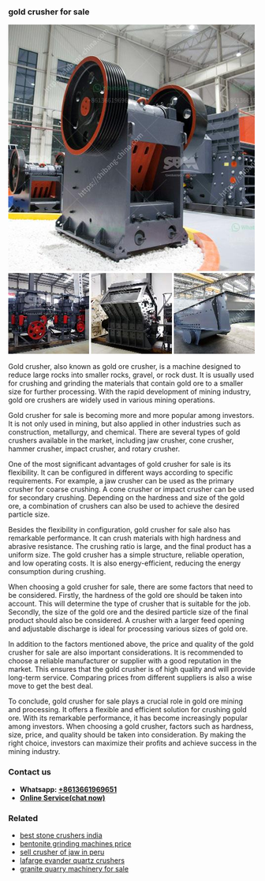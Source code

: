 <h3>gold crusher for sale</h3><img src='1706755781.jpg' alt=''><p>Gold crusher, also known as gold ore crusher, is a machine designed to reduce large rocks into smaller rocks, gravel, or rock dust. It is usually used for crushing and grinding the materials that contain gold ore to a smaller size for further processing. With the rapid development of mining industry, gold ore crushers are widely used in various mining operations.</p><p>Gold crusher for sale is becoming more and more popular among investors. It is not only used in mining, but also applied in other industries such as construction, metallurgy, and chemical. There are several types of gold crushers available in the market, including jaw crusher, cone crusher, hammer crusher, impact crusher, and rotary crusher.</p><p>One of the most significant advantages of gold crusher for sale is its flexibility. It can be configured in different ways according to specific requirements. For example, a jaw crusher can be used as the primary crusher for coarse crushing. A cone crusher or impact crusher can be used for secondary crushing. Depending on the hardness and size of the gold ore, a combination of crushers can also be used to achieve the desired particle size.</p><p>Besides the flexibility in configuration, gold crusher for sale also has remarkable performance. It can crush materials with high hardness and abrasive resistance. The crushing ratio is large, and the final product has a uniform size. The gold crusher has a simple structure, reliable operation, and low operating costs. It is also energy-efficient, reducing the energy consumption during crushing.</p><p>When choosing a gold crusher for sale, there are some factors that need to be considered. Firstly, the hardness of the gold ore should be taken into account. This will determine the type of crusher that is suitable for the job. Secondly, the size of the gold ore and the desired particle size of the final product should also be considered. A crusher with a larger feed opening and adjustable discharge is ideal for processing various sizes of gold ore.</p><p>In addition to the factors mentioned above, the price and quality of the gold crusher for sale are also important considerations. It is recommended to choose a reliable manufacturer or supplier with a good reputation in the market. This ensures that the gold crusher is of high quality and will provide long-term service. Comparing prices from different suppliers is also a wise move to get the best deal.</p><p>To conclude, gold crusher for sale plays a crucial role in gold ore mining and processing. It offers a flexible and efficient solution for crushing gold ore. With its remarkable performance, it has become increasingly popular among investors. When choosing a gold crusher, factors such as hardness, size, price, and quality should be taken into consideration. By making the right choice, investors can maximize their profits and achieve success in the mining industry.</p><h3>Contact us</h3><ul><li><strong>Whatsapp:&nbsp;<a href="https://wa.me/8613661969651">+8613661969651</a></strong></li><li><a href="https://swt.shibang-china.com/?git&amp;zhl&amp;gold crusher for sale"><strong>Online Service(chat now)</strong></a></li></ul><h3>Related</h3><ul><li><a href='best stone crushers india.md'>best stone crushers india</a></li><li><a href='bentonite grinding machines price.md'>bentonite grinding machines price</a></li><li><a href='sell crusher of jaw in peru.md'>sell crusher of jaw in peru</a></li><li><a href='lafarge evander quartz crushers.md'>lafarge evander quartz crushers</a></li><li><a href='granite quarry machinery for sale.md'>granite quarry machinery for sale</a></li></ul>